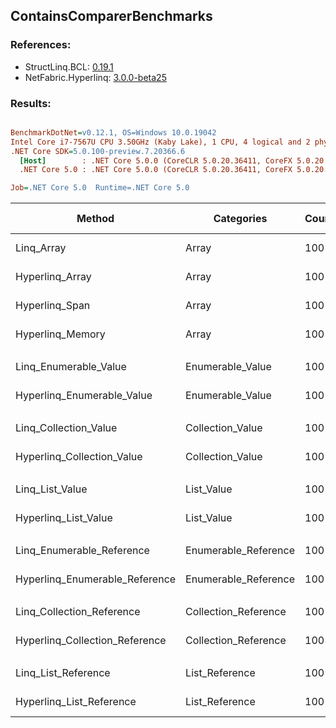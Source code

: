 ﻿## ContainsComparerBenchmarks

### References:
- StructLinq.BCL: [0.19.1](https://www.nuget.org/packages/StructLinq.BCL/0.19.1)
- NetFabric.Hyperlinq: [3.0.0-beta25](https://www.nuget.org/packages/NetFabric.Hyperlinq/3.0.0-beta25)

### Results:
``` ini

BenchmarkDotNet=v0.12.1, OS=Windows 10.0.19042
Intel Core i7-7567U CPU 3.50GHz (Kaby Lake), 1 CPU, 4 logical and 2 physical cores
.NET Core SDK=5.0.100-preview.7.20366.6
  [Host]        : .NET Core 5.0.0 (CoreCLR 5.0.20.36411, CoreFX 5.0.20.36411), X64 RyuJIT
  .NET Core 5.0 : .NET Core 5.0.0 (CoreCLR 5.0.20.36411, CoreFX 5.0.20.36411), X64 RyuJIT

Job=.NET Core 5.0  Runtime=.NET Core 5.0  

```
|                         Method |           Categories | Count |     Mean |   Error |  StdDev | Ratio |  Gen 0 | Gen 1 | Gen 2 | Allocated |
|------------------------------- |--------------------- |------ |---------:|--------:|--------:|------:|-------:|------:|------:|----------:|
|                     Linq_Array |                Array |   100 | 578.0 ns | 3.85 ns | 3.21 ns |  1.00 | 0.0153 |     - |     - |      32 B |
|                Hyperlinq_Array |                Array |   100 | 220.4 ns | 1.10 ns | 0.98 ns |  0.38 |      - |     - |     - |         - |
|                 Hyperlinq_Span |                Array |   100 | 219.0 ns | 0.87 ns | 0.77 ns |  0.38 |      - |     - |     - |         - |
|               Hyperlinq_Memory |                Array |   100 | 221.0 ns | 1.41 ns | 1.25 ns |  0.38 |      - |     - |     - |         - |
|                                |                      |       |          |         |         |       |        |       |       |           |
|          Linq_Enumerable_Value |     Enumerable_Value |   100 | 757.8 ns | 6.29 ns | 5.89 ns |  1.00 | 0.0114 |     - |     - |      24 B |
|     Hyperlinq_Enumerable_Value |     Enumerable_Value |   100 | 228.7 ns | 0.97 ns | 0.86 ns |  0.30 |      - |     - |     - |         - |
|                                |                      |       |          |         |         |       |        |       |       |           |
|          Linq_Collection_Value |     Collection_Value |   100 | 755.9 ns | 2.41 ns | 2.13 ns |  1.00 | 0.0114 |     - |     - |      24 B |
|     Hyperlinq_Collection_Value |     Collection_Value |   100 | 203.7 ns | 0.65 ns | 0.58 ns |  0.27 |      - |     - |     - |         - |
|                                |                      |       |          |         |         |       |        |       |       |           |
|                Linq_List_Value |           List_Value |   100 | 766.3 ns | 5.03 ns | 4.20 ns |  1.00 | 0.0114 |     - |     - |      24 B |
|           Hyperlinq_List_Value |           List_Value |   100 | 380.6 ns | 1.32 ns | 1.10 ns |  0.50 |      - |     - |     - |         - |
|                                |                      |       |          |         |         |       |        |       |       |           |
|      Linq_Enumerable_Reference | Enumerable_Reference |   100 | 661.8 ns | 5.44 ns | 5.09 ns |  1.00 | 0.0191 |     - |     - |      40 B |
| Hyperlinq_Enumerable_Reference | Enumerable_Reference |   100 | 612.3 ns | 2.05 ns | 1.82 ns |  0.93 | 0.0191 |     - |     - |      40 B |
|                                |                      |       |          |         |         |       |        |       |       |           |
|      Linq_Collection_Reference | Collection_Reference |   100 | 547.9 ns | 2.85 ns | 2.52 ns |  1.00 | 0.0114 |     - |     - |      24 B |
| Hyperlinq_Collection_Reference | Collection_Reference |   100 | 548.6 ns | 2.69 ns | 2.52 ns |  1.00 | 0.0114 |     - |     - |      24 B |
|                                |                      |       |          |         |         |       |        |       |       |           |
|            Linq_List_Reference |       List_Reference |   100 | 554.0 ns | 1.83 ns | 1.71 ns |  1.00 | 0.0114 |     - |     - |      24 B |
|       Hyperlinq_List_Reference |       List_Reference |   100 | 383.0 ns | 1.24 ns | 1.03 ns |  0.69 |      - |     - |     - |         - |
